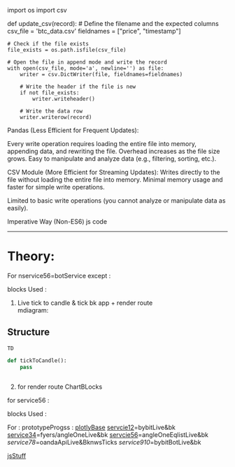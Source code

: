 import os
import csv

def update_csv(record):
\# Define the filename and the expected columns
csv_file = 'btc_data.csv'
fieldnames = \["price", "timestamp"\]

````
# Check if the file exists
file_exists = os.path.isfile(csv_file)

# Open the file in append mode and write the record
with open(csv_file, mode='a', newline='') as file:
    writer = csv.DictWriter(file, fieldnames=fieldnames)

    # Write the header if the file is new
    if not file_exists:
        writer.writeheader()

    # Write the data row
    writer.writerow(record)
````

Pandas (Less Efficient for Frequent Updates):

Every write operation requires loading the entire file into memory, appending data, and rewriting the file.
Overhead increases as the file size grows.
Easy to manipulate and analyze data (e.g., filtering, sorting, etc.).

CSV Module (More Efficient for Streaming Updates):
Writes directly to the file without loading the entire file into memory.
Minimal memory usage and faster for simple write operations.

Limited to basic write operations (you cannot analyze or manipulate data as easily).

Imperative Way (Non-ES6) js  code 

---

# Theory:

For nservice56=botService except : 

blocks Used :

1. Live tick to candle & tick bk app + render route   
   mdiagram:

## Structure

````mermaid
TD 
````

````py
def tickToCandle():
	pass



````

2. for render  route ChartBLocks

for service56 :

blocks Used :

For :
prototypeProgss : 
[plotlyBase](plotlyBase.md)
[servcie12](servcie12.md)=bybitLive&bk
[service34](service34.md)=fyers/angleOneLive&bk
[servcie56](servcie56.md)=angleOneEqlistLive&bk
*service78*=oandaApiLive&BknwsTicks
*service910*=bybitBotLive&bk

[jsStuff](jsStuff.md)
